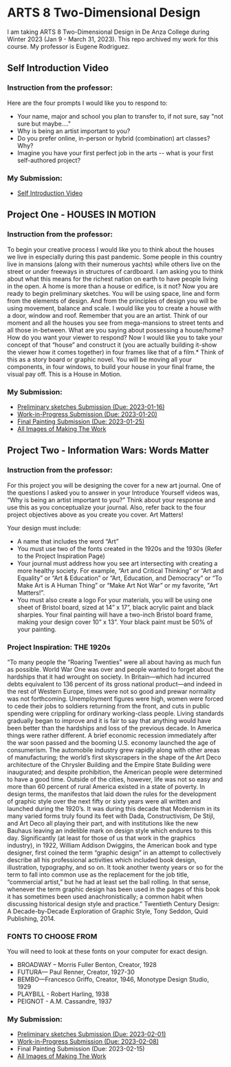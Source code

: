 # ARTS 8 Two-Dimensional Design
I am taking ARTS 8 Two-Dimensional Design in De Anza College during Winter 2023 (Jan 9 - March 31, 2023). This repo archived my work for this course. My professor is Eugene Rodriguez.

## Self Introduction Video
### Instruction from the professor:
Here are the four prompts I would like you to respond to:
- Your name, major and school you plan to transfer to, if not sure, say "not sure but maybe...."
- Why is being an artist important to you?
- Do you prefer online, in-person or hybrid (combination) art classes? Why?
- Imagine you have your first perfect job in the arts -- what is your first self-authored project?
### My Submission:
* [Self Introduction Video](https://www.youtube.com/watch?v=XpEHaHO-N4w)

## Project One - HOUSES IN MOTION
### Instruction from the professor:
To begin your creative process I would like you to think about the houses we live in especially during this past pandemic. Some people in this country live in mansions (along with their numerous yachts) while others live on the street or under freeways in structures of cardboard. I am asking you to think about what this means for the richest nation on earth to have people living in the open. A home is more than a house or edifice, is it not?
Now you are ready to begin preliminary sketches. You will be using space, line and form from the elements of design. And from the principles of design you will be using movement, balance and scale.
I would like you to create a house with a door, window and roof. Remember that you are an artist. Think of our moment and all the houses you see from mega-mansions to street tents and all those in-between. What are you saying about possessing a house/home? How do you want your viewer to respond? 
Now I would like you to take your concept of that “house” and construct it (you are actually building it-show the viewer how it comes together) in four frames like that of a film.* Think of this as a story board or graphic novel. You will be moving all your components, in four windows, to build your house in your final frame, the visual pay off. This is a House in Motion. 

### My Submission:

* [Preliminary sketches Submission (Due: 2023-01-16)](https://photos.app.goo.gl/GaXAG3LbT2NB3cN88)
* [Work-in-Progress Submission (Due: 2023-01-20)](https://photos.app.goo.gl/7HpXhComA9fdYBk17)
* [Final Painting Submission (Due: 2023-01-25)](https://photos.app.goo.gl/aEbFGsRM1TjM1XWE6)
* [All Images of Making The Work](https://photos.app.goo.gl/a33huVHrrbDkn7we8)
 
## Project Two - Information Wars: Words Matter
### Instruction from the professor:
For this project you will be designing the cover for a new art journal. One of the questions I asked you to answer in your Introduce Yourself videos was, “Why is being an artist important to you?” Think about your response and use this as you conceptualize your journal. Also, refer back to the four project objectives above as you create you cover. Art Matters!

Your design must include:
* A name that includes the word “Art”
* You must use two of the fonts created in the 1920s and the 1930s (Refer to the Project Inspiration Page)
* Your journal must address how you see art intersecting with creating a more healthy society. For example, “Art and Critical Thinking” or “Art and Equality” or “Art & Education” or “Art, Education, and Democracy” or “To Make Art is A Human Thing” or “Make Art Not War” or my favorite, "Art Matters!".
* You must also create a logo
For your materials, you will be using one sheet of Bristol board, sized at 14” x 17”, black acrylic paint and black sharpies. Your final painting will have a two-inch Bristol board frame, making your design cover 10” x 13”. Your black paint must be 50% of your painting.

### Project Inspiration: THE 1920s
“To many people the “Roaring Twenties” were all about having as much fun as possible. World War One was over and people wanted to forget about the hardships that it had wrought on society. In Britain—which had incurred debts equivalent to 136 percent of its gross national product—and indeed in the rest of Western Europe, times were not so good and prewar normality was not forthcoming. Unemployment figures were high, women were forced to cede their jobs to soldiers returning from the front, and cuts in public spending were crippling for ordinary working-class people.
Living standards gradually began to improve and it is fair to say that anything would have been better than the hardships and loss of the previous decade. In America things were rather different. A brief economic recession immediately after the war soon passed and the booming U.S. economy launched the age of consumerism. The automobile industry grew rapidly along with other areas of manufacturing; the world’s first skyscrapers in the shape of the Art Deco architecture of the Chrysler Building and the Empire State Building were inaugurated; and despite prohibition, the American people were determined to have a good time. Outside of the cities, however, life was not so easy and more than 60 percent of rural America existed in a state of poverty.
In design terms, the manifestos that laid down the rules for the development of graphic style over the next fifty or sixty years were all written and launched during the 1920’s. It was during this decade that Modernism in its many varied forms truly found its feet with Dada, Constructivism, De Stijl, and Art Deco all playing their part, and with institutions like the new Bauhaus leaving an indelible mark on design style which endures to this day. Significantly (at least for those of us that work in the graphics industry), in 1922, William Addison Dwiggins, the American book and type designer, first coined the term “graphic design” in an attempt to collectively describe all his professional activities which included book design, illustration, typography, and so on. It took another twenty years or so for the term to fall into common use as the replacement for the job title, “commercial artist,” but he had at least set the ball rolling. In that sense, whenever the term graphic design has been used in the pages of this book it has sometimes been used anachronistically; a common habit when discussing historical design style and practice.”
Twentieth Century Design: A Decade-by-Decade Exploration of Graphic Style, Tony Seddon, Quid Publishing, 2014.

### FONTS TO CHOOSE FROM
You will need to look at these fonts on your computer for exact design.
- BROADWAY – Morris Fuller Benton, Creator, 1928 
- FUTURA— Paul Renner, Creator, 1927-30
- BEMBO—Francesco Griffo, Creator, 1946, Monotype Design Studio, 1929
- PLAYBILL - Robert Harling, 1938
- PEIGNOT - A.M. Cassandre, 1937
### My Submission:

* [Preliminary sketches Submission (Due: 2023-02-01)](https://photos.app.goo.gl/sz9ctmvXYBrEJJna7)
* [Work-in-Progress Submission (Due: 2023-02-08)](https://photos.app.goo.gl/KzwMRB2oMgZbvNAd7) 
* Final Painting Submission (Due: 2023-02-15) 
* [All Images of Making The Work](https://photos.app.goo.gl/5kixEoABfrPJWqx46)
